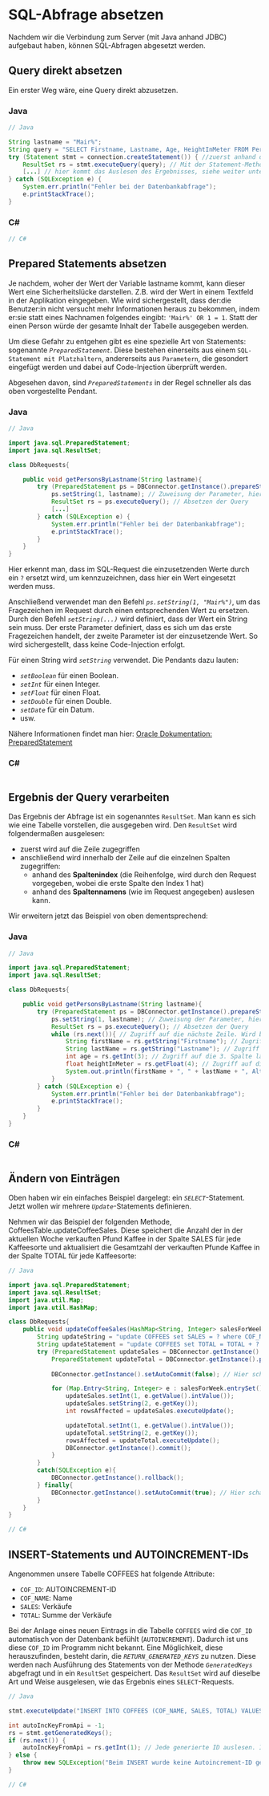 # SQL-Abfrage absetzen

Nachdem wir die Verbindung zum Server (mit Java anhand JDBC) aufgebaut haben, können SQL-Abfragen abgesetzt werden. 

## Query direkt absetzen

Ein erster Weg wäre, eine Query direkt abzusetzen. 

### Java

```java
// Java 

String lastname = "Mair%";
String query = "SELECT Firstname, Lastname, Age, HeightInMeter FROM Person WHERE Lastname LIKE " + lastname;
try (Statement stmt = connection.createStatement()) { //zuerst anhand der Connection ein Statement erstellen
    ResultSet rs = stmt.executeQuery(query); // Mit der Statement-Methode executeQuery kann eine Query 1:1 ausgeführt werden
    [...] // hier kommt das Auslesen des Ergebnisses, siehe weiter unten
} catch (SQLException e) {
    System.err.println("Fehler bei der Datenbankabfrage");
    e.printStackTrace();
}
```

### C#

```csharp
// C# 

```

## Prepared Statements absetzen

Je nachdem, woher der Wert der Variable lastname kommt, kann dieser Wert eine Sicherheitslücke darstellen. Z.B. wird der Wert in einem Textfeld in der Applikation eingegeben. Wie wird sichergestellt, dass der:die Benutzer:in nicht versucht mehr Informationen heraus zu bekommen, indem er:sie statt eines Nachnamen folgendes eingibt: ```'Mair%' OR 1 = 1```. Statt der einen Person würde der gesamte Inhalt der Tabelle ausgegeben werden.

Um diese Gefahr zu entgehen gibt es eine spezielle Art von Statements: sogenannte *`PreparedStatement`*. Diese bestehen einerseits aus einem `SQL-Statement mit Platzhaltern`, andererseits aus `Parametern`, die gesondert eingefügt werden und dabei auf Code-Injection überprüft werden.

Abgesehen davon, sind *`PreparedStatements`* in der Regel schneller als das oben vorgestellte Pendant. 

### Java

```java
// Java

import java.sql.PreparedStatement;
import java.sql.ResultSet;

class DbRequests{

    public void getPersonsByLastname(String lastname){
        try (PreparedStatement ps = DBConnector.getInstance().prepareStatement("SELECT Firstname, Lastname, Age, HeightInMeter FROM Person WHERE Lastname LIKE ?");) { // Definition des Statements mit Platzhaltern: '?'
            ps.setString(1, lastname); // Zuweisung der Parameter, hier haben wir lediglich 1 Parameter
            ResultSet rs = ps.executeQuery(); // Absetzen der Query
            [...]
        } catch (SQLException e) {
            System.err.println("Fehler bei der Datenbankabfrage");
            e.printStackTrace();
        }
    }
}
```

Hier erkennt man, dass im SQL-Request die einzusetzenden Werte durch ein `?` ersetzt wird, um kennzuzeichnen, dass hier ein Wert eingesetzt werden muss.

Anschließend verwendet man den Befehl *`ps.setString(1, "Mair%")`*, um das Fragezeichen im Request durch einen entsprechenden Wert zu ersetzen. Durch den Befehl *`setString(...)`* wird definiert, dass der Wert ein String sein muss. Der erste Parameter definiert, dass es sich um das erste Fragezeichen handelt, der zweite Parameter ist der einzusetzende Wert. So wird sichergestellt, dass keine Code-Injection erfolgt. 

Für einen String wird *`setString`* verwendet. Die Pendants dazu lauten:
- *`setBoolean`* für einen Boolean.
- *`setInt`* für einen Integer.
- *`setFloat`* für einen Float.
- *`setDouble`* für einen Double.
- *`setDate`* für ein Datum.
- usw.

Nähere Informationen findet man hier: [Oracle Dokumentation: PreparedStatement](https://docs.oracle.com/javase/8/docs/api/java/sql/PreparedStatement.html)

### C#

```csharp

```

## Ergebnis der Query verarbeiten

Das Ergebnis der Abfrage ist ein sogenanntes `ResultSet`. Man kann es sich wie eine Tabelle vorstellen, die ausgegeben wird. Den `ResultSet` wird folgendermaßen ausgelesen:
- zuerst wird auf die Zeile zugegriffen
- anschließend wird innerhalb der Zeile auf die einzelnen Spalten zugegriffen:
    - anhand des **Spaltenindex** (die Reihenfolge, wird durch den Request vorgegeben, wobei die erste Spalte den Index 1 hat) 
    - anhand des **Spaltennamens** (wie im Request angegeben) auslesen kann.

Wir erweitern jetzt das Beispiel von oben dementsprechend:

### Java

```java
// Java

import java.sql.PreparedStatement;
import java.sql.ResultSet;

class DbRequests{

    public void getPersonsByLastname(String lastname){
        try (PreparedStatement ps = DBConnector.getInstance().prepareStatement("SELECT Firstname, Lastname, Age, HeightInMeter FROM Person WHERE Lastname LIKE ?");) { // Definition des Statements mit Platzhaltern: '?'
            ps.setString(1, lastname); // Zuweisung der Parameter, hier haben wir lediglich 1 Parameter
            ResultSet rs = ps.executeQuery(); // Absetzen der Query
            while (rs.next()){ // Zugriff auf die nächste Zeile. Wird benötigt, auch wenn das Ergebnis nur 1 Zeile hat!
                String firstName = rs.getString("Firstname"); // Zugriff auf die Spalte mit dem Namen "Firstname"
                String lastName = rs.getString("Lastname"); // Zugriff auf die Spalte mit dem Namen "Lastname"
                int age = rs.getInt(3); // Zugriff auf die 3. Spalte laut SELECT: Age
                float heightInMeter = rs.getFloat(4); // Zugriff auf die 4. Spalte laut SELECT: HeightInMeter
                System.out.println(firstName + ", " + lastName + ", Alter: " + age + ", Größe: " + heightInMeter);
            }
        } catch (SQLException e) {
            System.err.println("Fehler bei der Datenbankabfrage");
            e.printStackTrace();
        }
    }
}
```

### C#

```csharp

```

## Ändern von Einträgen

Oben haben wir ein einfaches Beispiel dargelegt: ein *`SELECT`*-Statement. Jetzt wollen wir mehrere *`Update`*-Statements definieren.

Nehmen wir das Beispiel der folgenden Methode, CoffeesTable.updateCoffeeSales. Diese speichert die Anzahl der in der aktuellen Woche verkauften Pfund Kaffee in der Spalte SALES für jede Kaffeesorte und
aktualisiert die Gesamtzahl der verkauften Pfunde Kaffee in der Spalte TOTAL für jede
Kaffeesorte:

```java
// Java

import java.sql.PreparedStatement;
import java.sql.ResultSet;
import java.util.Map;
import java.util.HashMap;

class DbRequests{
    public void updateCoffeeSales(HashMap<String, Integer> salesForWeek) throws SQLException {
        String updateString = "update COFFEES set SALES = ? where COF_NAME = ?";
        String updateStatement = "update COFFEES set TOTAL = TOTAL + ? where COF_NAME = ?";
        try (PreparedStatement updateSales = DBConnector.getInstance().prepareStatement(updateString);
            PreparedStatement updateTotal = DBConnector.getInstance().prepareStatement(updateStatement)){
            
            DBConnector.getInstance().setAutoCommit(false); // Hier schalten wir den AutoCommit aus, um sicherzustellen, dass all unsere beiden Updates im Rahmen einer Transaktion durchgeführt werden und unsere Daten in der Datenbank konsistent bleiben

            for (Map.Entry<String, Integer> e : salesForWeek.entrySet()) { // 
                updateSales.setInt(1, e.getValue().intValue());
                updateSales.setString(2, e.getKey());
                int rowsAffected = updateSales.executeUpdate();

                updateTotal.setInt(1, e.getValue().intValue());
                updateTotal.setString(2, e.getKey());
                rowsAffected = updateTotal.executeUpdate(); 
                DBConnector.getInstance().commit();
            }
        }
        catch(SQLException e){
            DBConnector.getInstance().rollback();
        } finally{
            DBConnector.getInstance().setAutoCommit(true); // Hier schalten wir den AutoCommit wieder ein. 
        }
    }
}
```

```csharp
// C# 

```

## INSERT-Statements und AUTOINCREMENT-IDs

Angenommen unsere Tabelle COFFEES hat folgende Attribute:
- `COF_ID`: AUTOINCREMENT-ID
- `COF_NAME`: Name
- `SALES`: Verkäufe
- `TOTAL`: Summe der Verkäufe

Bei der Anlage eines neuen Eintrags in die Tabelle `COFFEES` wird die `COF_ID` automatisch von der Datenbank befühlt (`AUTOINCREMENT`). Dadurch ist uns diese `COF_ID` im Programm nicht bekannt. Eine Möglichkeit, diese herauszufinden, besteht darin, die *`RETURN_GENERATED_KEYS`* zu nutzen. Diese werden  nach Ausführung des Statements von der Methode *`GeneratedKeys`* abgefragt und in ein `ResultSet` gespeichert. Das `ResultSet` wird auf dieselbe Art und Weise ausgelesen, wie das Ergebnis eines `SELECT`-Requests. 

```java
// Java

stmt.executeUpdate("INSERT INTO COFFEES (COF_NAME, SALES, TOTAL) VALUES ('BARISTA', 0, 0)", Statement.RETURN_GENERATED_KEYS);

int autoIncKeyFromApi = -1;
rs = stmt.getGeneratedKeys();
if (rs.next()) {
    autoIncKeyFromApi = rs.getInt(1); // Jede generierte ID auslesen. In diesem Beispiel wurde nur ein Datenset erstellt.
} else {
    throw new SQLException("Beim INSERT wurde keine Autoincrement-ID generiert");
}
```

```csharp
// C# 

```